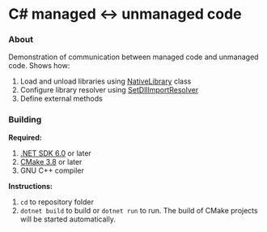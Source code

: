 ﻿# C# managed ↔ unmanaged code
### About
Demonstration of communication between managed code and unmanaged code. 
Shows how:
1) Load and unload libraries using [NativeLibrary](https://docs.microsoft.com/ru-ru/dotnet/api/system.runtime.interopservices.nativelibrary?view=net-6.0) class
2) Configure library resolver using [SetDllImportResolver](https://docs.microsoft.com/ru-ru/dotnet/api/system.runtime.interopservices.nativelibrary.setdllimportresolver?view=net-6.0)
3) Define external methods
### Building
**Required:**
1) [.NET SDK 6.0](https://dotnet.microsoft.com/download/dotnet/6.0) or later
2) [CMake 3.8](https://cmake.org/download/) or later
3) GNU C++ compiler

**Instructions:**
1) `cd` to repository folder
2) `dotnet build` to build or `dotnet run` to run. The build of CMake projects will be started automatically.